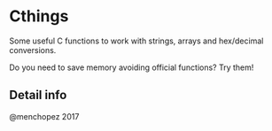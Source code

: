 # Cthings

Some useful C functions to work with strings, arrays and hex/decimal conversions.

Do you need to save memory avoiding official functions? Try them!

## Detail info

@menchopez 2017
